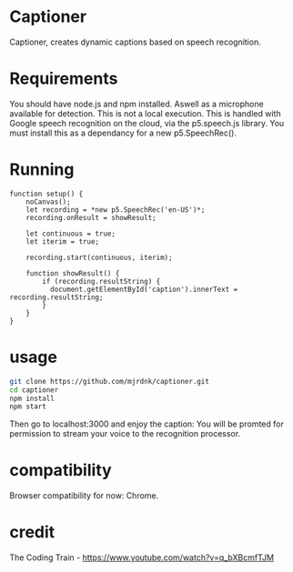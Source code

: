 # Captioner
Captioner, creates dynamic captions based on speech recognition.

# Requirements
You should have node.js and npm installed. Aswell as a microphone available for detection.
This is not a local execution. This is handled with Google speech recognition on the cloud,
via the p5.speech.js library. You must install this as a dependancy for a new p5.SpeechRec().

# Running

```
function setup() {
    noCanvas();
    let recording = *new p5.SpeechRec('en-US')*;
    recording.onResult = showResult;

    let continuous = true;
    let iterim = true;
  
    recording.start(continuous, iterim);
    
    function showResult() {
        if (recording.resultString) {
          document.getElementById('caption').innerText = recording.resultString;
        }
    }
}
```

# usage
```bash
git clone https://github.com/mjrdnk/captioner.git
cd captioner
npm install
npm start
```

Then go to localhost:3000 and enjoy the caption:
You will be promted for permission to stream your voice to the recognition processor.


# compatibility
Browser compatibility for now: Chrome.

# credit
The Coding Train - https://www.youtube.com/watch?v=q_bXBcmfTJM
